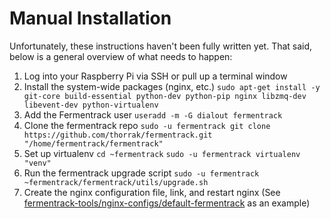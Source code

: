 # Manual Installation

Unfortunately, these instructions haven't been fully written yet. That said, below is a general overview of what needs to happen:


1. Log into your Raspberry Pi via SSH or pull up a terminal window
2. Install the system-wide packages (nginx, etc.) `sudo apt-get install -y git-core build-essential python-dev python-pip nginx libzmq-dev libevent-dev python-virtualenv`
3. Add the Fermentrack user `useradd -m -G dialout fermentrack`
5. Clone the fermentrack repo `sudo -u fermentrack git clone https://github.com/thorrak/fermentrack.git "/home/fermentrack/fermentrack"`
6. Set up  virtualenv `cd ~fermentrack` `sudo -u fermentrack virtualenv "venv"`
7. Run the fermentrack upgrade script `sudo -u fermentrack ~fermentrack/fermentrack/utils/upgrade.sh`
8. Create the nginx configuration file, link, and restart nginx (See [fermentrack-tools/nginx-configs/default-fermentrack](https://raw.githubusercontent.com/thorrak/fermentrack-tools/master/nginx-configs/default-fermentrack) as an example)

